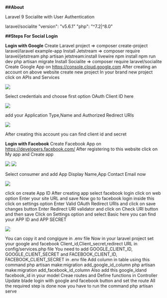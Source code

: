 
<b>##About</b>

Laravel 9 Socialite with User Authentication

laravel/socialite 
"version": "v5.6.1"
"php": "^7.2|^8.0"

<b>##Steps For Social Login</b>

<b>Login with Google</b>
Create Laravel project => composer create-project laravel/laravel example-app
Install Jetstream => 
composer require laravel/jetstream
php artisan jetstream:install livewire
npm install
npm run dev
php artisan migrate
Install Socialite => composer require laravel/socialite
Create Google App on https://console.cloud.google.com
After creating an account on above website create new project 
In your brand new project click on APIs and Services

<img src="https://www.itsolutionstuff.com/upload/laravel-login-google-1.png?ezimgfmt=rs:836x390/rscb5/ng:webp/ngcb5">

Select credentials and choose first option OAuth Client ID here

<img src="https://www.itsolutionstuff.com/upload/laravel-login-google-2.png?ezimgfmt=rs:836x360/rscb5/ng:webp/ngcb5">

add your Application Type,Name and Authorized Redirect URIs

<img src="https://www.itsolutionstuff.com/upload/laravel-login-google-3.png?ezimgfmt=rs:836x390/rscb5/ng:webp/ngcb5">

After creating this account you can find client id and secret

<b>Login with Facebook</b>
Create Facebook App on https://developers.facebook.com/
After registering to this website click on My app and Create app

<img src="https://www.itsolutionstuff.com/upload/laravel-login-with-facebook-1.png?ezimgfmt=rs:836x394/rscb5/ng:webp/ngcb5">

<img src="https://www.itsolutionstuff.com/upload/laravel-login-with-facebook-2.png?ezimgfmt=rs:836x394/rscb5/ngcb5/notWebP">

Select consumer and add App Display Name,App Contact Email now 

<img src="https://www.itsolutionstuff.com/upload/laravel-login-with-facebook-3.png?ezimgfmt=rs:836x394/rscb5/ngcb5/notWebP">

click on create App ID
After creating app select facebook login click on web option
Enter your site URL and save
Now go to facebook login inside this click on settings option
Enter Valid OAuth Redirect URIs and click on save changes button
Enter Redirect URI validator and click on Check URI button and then save
Click on Settings option and select Basic here you can find your
APP ID and APP SECRET

<img src="https://www.itsolutionstuff.com/upload/laravel-login-with-facebook-4.png?ezimgfmt=rs:836x394/rscb5/ngcb5/notWebP">

You can copy it and congigure in .env file 
Now in your laravel project set your google and facebook Client_id,Client_secret,redirect URL in config/services.php file
You need to add GOOGLE_CLIENT_ID, GOOGLE_CLIENT_SECRET and FACEBOOK_CLIENT_ID, FACEBOOK_CLIENT_SECRET in .env file
Add column in table using this command 
php artisan make:migration add_google_id_column
php artisan make:migration add_facebook_id_column
Also add this google_idand facebook_id in your model
Creae routes and Define functions in Controller
Update blade login with google and facebook button and set the route
All the required step is done now you have to run the command php artisan serve


